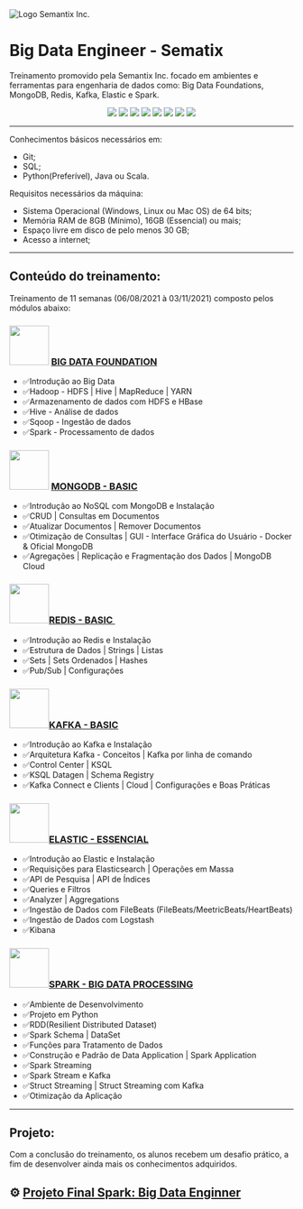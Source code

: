 <img align="center" src="https://semantix.com.br/wp-content/uploads/2021/03/smtx-logo-white.png" alt="Logo Semantix Inc." style="zoom:100%;" />

# Big Data Engineer - Sematix

Treinamento promovido pela Semantix Inc. focado em ambientes e ferramentas para engenharia de dados como: Big Data Foundations, MongoDB, Redis, Kafka, Elastic e Spark.

<p align="center">
    <img src="http://img.shields.io/static/v1?label=STATUS&message=CONCLUÍDO&color=RED&style=for-the-badge"/>
    <img src="https://img.shields.io/badge/Docker-2CA5E0?style=for-the-badge&logo=docker&logoColor=white"/>
    <img src="https://img.shields.io/badge/Hadoop-FFFFFF?style=for-the-badge&logo=hadoop&logoColor=#E35A16"/>
    <img src="https://img.shields.io/badge/MongoDB-white?style=for-the-badge&logo=mongodb&logoColor=4EA94B" />
	<img src="https://img.shields.io/badge/redis-%23DD0031.svg?&style=for-the-badge&logo=redis&logoColor=white"/>
    <img src="https://img.shields.io/badge/Apache_Kafka-231F20?style=for-the-badge&logo=apache-kafka&logoColor=white" />
    <img src="https://img.shields.io/badge/Elastic_Search-005571?style=for-the-badge&logo=elasticsearch&logoColor=white"/>
    <img src="https://img.shields.io/badge/Apache_Spark-FFFFFF?style=for-the-badge&logo=apachespark&logoColor=#E35A16"/>
</p>

----------

Conhecimentos básicos necessários em:

- Git;
- SQL;
- Python(Preferível), Java ou Scala.

Requisitos necessários da máquina:
- Sistema Operacional (Windows, Linux ou Mac OS) de 64 bits;
- Memória RAM de 8GB (Mínimo), 16GB (Essencial) ou mais;
- Espaço livre em disco de pelo menos 30 GB;
- Acesso a internet;

----------

## Conteúdo do treinamento:
Treinamento de 11 semanas (06/08/2021 à 03/11/2021) composto pelos módulos abaixo:

### <a href="https://badgr.com/public/assertions/61408d1244f9c944ee8f2d15" target="_blank"><img src="https://media.badgr.com/uploads/badges/6d160c59-0aa7-42e3-859f-d6e4013f9aab.png" width="70"></a> [BIG DATA FOUNDATION](https://github.com/cicerooficial/big-data-engineer-sematix/tree/main/1.%20BIG-DATA-FOUNDATION) 

- ✅Introdução ao Big Data
- ✅Hadoop - HDFS | Hive | MapReduce | YARN
- ✅Armazenamento de dados com HDFS e HBase
- ✅Hive - Análise de dados
- ✅Sqoop - Ingestão de dados
- ✅Spark - Processamento de dados

### <a href="https://badgr.com/public/assertions/614930beb227607160e37de8" target="_blank"><img src="https://media.badgr.com/uploads/badges/5255bd41-1608-4c10-829b-59007f6f268e.png" width="70"></a> [MONGODB - BASIC](https://github.com/cicerooficial/big-data-engineer-sematix/tree/main/2.%20MONGODB%20-%20BASIC) 
- ✅Introdução ao NoSQL com MongoDB e Instalação
- ✅CRUD | Consultas em Documentos
- ✅Atualizar Documentos | Remover Documentos
- ✅Otimização de Consultas | GUI - Interface Gráfica do Usuário - Docker & Oficial MongoDB
- ✅Agregações | Replicação e Fragmentação dos Dados | MongoDB Cloud

### <a href="https://badgr.com/public/assertions/6152432f6a66fb26fd181c4d" target="_blank"><img src="https://media.badgr.com/uploads/badges/assertion-pV221MkNT4KLrB1IsjeX6A.png" width="70"></a>[REDIS - BASIC ](https://github.com/cicerooficial/big-data-engineer-sematix/tree/main/3.%20REDIS%20-%20BASIC)

- ✅Introdução ao Redis e Instalação
- ✅Estrutura de Dados | Strings | Listas
- ✅Sets | Sets Ordenados | Hashes
- ✅Pub/Sub | Configurações

### <a href="https://badgr.com/public/assertions/-ZbXe5NeQBuMFpv86jqP3A" target="_blank"><img src="https://media.badgr.com/uploads/badges/assertion--ZbXe5NeQBuMFpv86jqP3A.png" width="70"></a>[KAFKA - BASIC](https://github.com/cicerooficial/big-data-engineer-sematix/tree/main/4.%20KAFKA%20-%20BASIC)

- ✅Introdução ao Kafka e Instalação
- ✅Arquitetura Kafka - Conceitos | Kafka por linha de comando
- ✅Control Center | KSQL
- ✅KSQL Datagen | Schema Registry 
- ✅Kafka Connect e Clients | Cloud | Configurações e Boas Práticas

### <a href="https://badgr.com/public/assertions/616c3ac45281534faeb6ef3c" target="_blank"><img src="https://media.badgr.com/uploads/badges/assertion--0JWlheJRGudz3OL_FTw6Q.png" width="70"></a>[ELASTIC - ESSENCIAL](https://github.com/cicerooficial/big-data-engineer-sematix/tree/main/5.%20ELASTIC-ESSENCIAL-I)

- ✅Introdução ao Elastic e Instalação
- ✅Requisições para Elasticsearch | Operações em Massa
- ✅API de Pesquisa | API de Índices
- ✅Queries e Filtros
- ✅Analyzer | Aggregations
- ✅Ingestão de Dados com FileBeats (FileBeats/MeetricBeats/HeartBeats)
- ✅Ingestão de Dados com Logstash
- ✅Kibana

### <a href="https://badgr.com/public/assertions/6184597f45a148214e3a7be0" target="_blank"><img src="https://media.badgr.com/uploads/badges/assertion-PSJsoiqbScGAarcuqZtIdA.png" width="70"></a>[SPARK - BIG DATA PROCESSING ](https://github.com/cicerooficial/big-data-engineer-sematix/tree/main/6.%20SPARK-BIG-DATA-PROCESSING)

- ✅Ambiente de Desenvolvimento
- ✅Projeto em Python
- ✅RDD(Resilient Distributed Dataset)
- ✅Spark Schema | DataSet
- ✅Funções para Tratamento de Dados
- ✅Construção e Padrão de Data Application | Spark Application
- ✅Spark Streaming
- ✅Spark Stream e Kafka 
- ✅Struct Streaming | Struct Streaming com Kafka
- ✅Otimização da Aplicação 

----------

## Projeto:
Com a conclusão do treinamento, os alunos recebem um desafio prático, a fim de desenvolver ainda mais os conhecimentos adquiridos.

## ⚙ [Projeto Final Spark: Big Data Enginner](https://github.com/cicerooficial/projeto-final-big-data-enginner-sematix#enviar-os-dados-para-o-hdfs)

